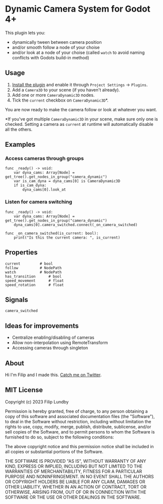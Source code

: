# Dynamic Camera System for Godot 4+

This plugin lets you: 

* dynamically tween between camera position
* and/or smooth follow a node of your choise
* and/or look at a node of your choise (called `watch` to avoid naming conflicts with Godots build-in method)


## Usage

1. [Install the plugin](https://docs.godotengine.org/en/stable/tutorials/plugins/editor/installing_plugins.html) and enable it through `Project Settings` -> `Plugins`.
2. Add a `Camera3D` to your scene (if you haven't already).
3. Add one or more `CameraDynamic3D` nodes.
4. Tick the `current` checkbox on `CameraDynamic3D`*. 

You are now ready to make the camera follow or look at whatever you want.

*If you've got multiple `CameraDynamic3D` in your scene, make sure only one is 
checked. Setting a camera as `current` at runtime will automatically disable 
all the others.


## Examples

### Access cameras through groups

```GDScript
func _ready() -> void:
	var dyna_cams: Array[Node] = get_tree().get_nodes_in_group("camera_dynamic")
	var is_cam_dyna = dyna_cams[0] is CameraDynamic3D
	if is_cam_dyna:
		dyna_cams[0].look_at
```

### Listen for camera switching

```GDScript
func _ready() -> void:
	var dyna_cams: Array[Node] = get_tree().get_nodes_in_group("camera_dynamic")
	dyna_cams[0].camera_switched.connect(_on_camera_switched)

func _on_camera_switched(is_current: bool):
	print("Is this the current camera: ", is_current)
```

## Properties

```GDScript
current 		# bool
follow			# NodePath
watch			# NodePath
has_transition		# bool
speed_movement		# float
speed_rotation		# float
```

## Signals

```GDScript
camera_switched
```

## Ideas for improvements

* Centralize enabling/disabling of cameras
* Allow non-interpolation using RemoteTransform
* Accessing cameras through singleton


## About

Hi I'm Filip and I made this. [Catch me on Twitter](https://twitter.com/skooterkurt).


## MIT License

Copyright (c) 2023 Filip Lundby

Permission is hereby granted, free of charge, to any person obtaining a copy
of this software and associated documentation files (the "Software"), to deal
in the Software without restriction, including without limitation the rights
to use, copy, modify, merge, publish, distribute, sublicense, and/or sell
copies of the Software, and to permit persons to whom the Software is
furnished to do so, subject to the following conditions:

The above copyright notice and this permission notice shall be included in all
copies or substantial portions of the Software.

THE SOFTWARE IS PROVIDED "AS IS", WITHOUT WARRANTY OF ANY KIND, EXPRESS OR
IMPLIED, INCLUDING BUT NOT LIMITED TO THE WARRANTIES OF MERCHANTABILITY,
FITNESS FOR A PARTICULAR PURPOSE AND NONINFRINGEMENT. IN NO EVENT SHALL THE
AUTHORS OR COPYRIGHT HOLDERS BE LIABLE FOR ANY CLAIM, DAMAGES OR OTHER
LIABILITY, WHETHER IN AN ACTION OF CONTRACT, TORT OR OTHERWISE, ARISING FROM,
OUT OF OR IN CONNECTION WITH THE SOFTWARE OR THE USE OR OTHER DEALINGS IN THE
SOFTWARE.

